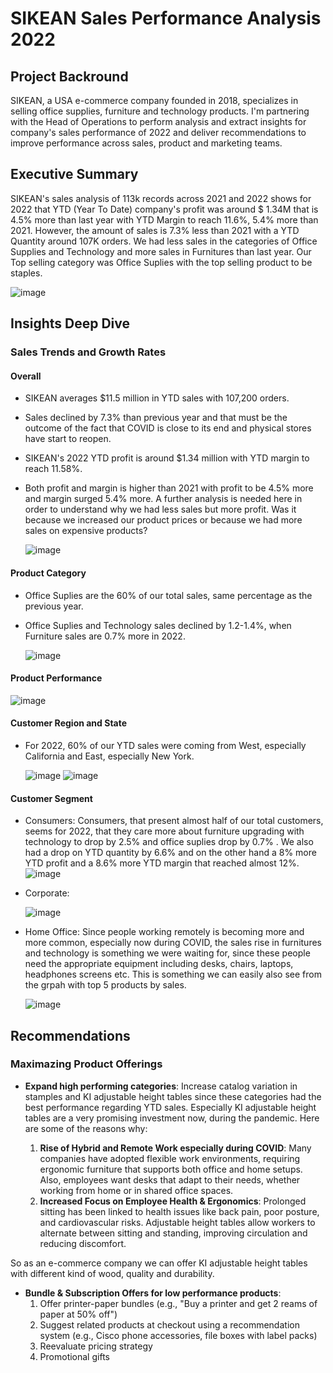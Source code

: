 # **SIKEAN Sales Performance Analysis 2022**

## **Project Backround**

SIKEAN, a USA e-commerce company founded in 2018, specializes in selling  office supplies, furniture and technology products. I'm partnering with the Head of Operations to perform analysis and extract insights for company's sales performance of 2022 and deliver recommendations to improve performance across sales, product and marketing teams.

## **Executive Summary**

SIKEAN's sales analysis of 113k records across 2021 and 2022 shows for 2022 that YTD (Year To Date) company's profit was around $ 1.34M that is 4.5% more than last year with YTD Margin to reach 11.6%, 5.4% more than 2021. However, the amount of sales is 7.3% less than 2021 with a YTD Quantity around 107K orders. We had less sales in the categories of Office Supplies and Technology and more sales in Furnitures than last year. Our Top selling category was Office Suplies with the top selling product to be staples.

 ![image](https://github.com/user-attachments/assets/9cf3122e-d588-421d-a845-c9198c6d9bd8)


## **Insights Deep Dive**

### **Sales Trends and Growth Rates**

#### Overall

- SIKEAN averages $11.5 million in YTD sales with 107,200 orders.

- Sales declined by 7.3% than previous year and that must be the outcome of the fact that COVID is close to its end and physical stores have start to reopen.

- SIKEAN's 2022 YTD profit is around $1.34 million with YTD margin to reach 11.58%.

- Both profit and margin is higher than 2021 with profit to be 4.5% more and margin surged 5.4% more. A further analysis is needed here in order to understand why we had less sales but more profit. Was it because we increased our product prices or because we had more sales on expensive products?

  ![image](https://github.com/user-attachments/assets/f81d00a9-6a1f-459b-8288-da9b42b3487d)

#### Product Category

- Office Suplies are the 60% of our total sales, same percentage as the previous year.

- Office Suplies and Technology sales declined by 1.2-1.4%, when Furniture sales are 0.7% more in 2022.

  ![image](https://github.com/user-attachments/assets/835e59af-6b42-475f-b945-6c00e3e94efa)

#### Product Performance

  ![image](https://github.com/user-attachments/assets/613c5267-6bfe-4403-89df-b9675be9c8dc)

#### Customer Region and State

- For 2022, 60% of our YTD sales were coming from West, especially California and East, especially New York.

  ![image](https://github.com/user-attachments/assets/bdbd7a4c-ca9d-4b77-a921-77a105d2a161)
  ![image](https://github.com/user-attachments/assets/db00f42a-5dbf-4f07-9b02-7209e38d46c1)

#### Customer Segment

- Consumers: Consumers, that present almost half of our total customers, seems for 2022, that they care more about furniture upgrading with technology to drop by 2.5% and office suplies drop by 0.7% . We also had a drop on YTD quantity by 6.6% and on the other hand a 8% more YTD profit and a 8.6% more YTD margin that reached almost 12%.
  ![image](https://github.com/user-attachments/assets/9b23667f-b7f4-439f-b6c1-e5aa9535db9a)

- Corporate:

  ![image](https://github.com/user-attachments/assets/afdc4868-27b7-49bf-80c7-300f5adfb979)

- Home Office: Since people working remotely is becoming more and more common, especially now during COVID, the sales rise in furnitures and technology is something we were waiting for, since these people need the appropriate equipment including desks, chairs, laptops, headphones screens etc. This is something we can easily also see from the grpah with top 5 products by sales. 

  ![image](https://github.com/user-attachments/assets/32bd24c5-abc3-47dc-82a7-32915212b7a9)



## **Recommendations**

### **Maximazing Product Offerings**

- **Expand high performing categories**: Increase catalog variation in stamples and KI adjustable height tables since these categories had the best performance regarding YTD sales. Especially KI adjustable height tables are a very promising investment now, during the pandemic.
Here are some of the reasons why:

  1. **Rise of Hybrid and Remote Work especially during COVID**: Many companies have adopted flexible work environments, requiring ergonomic furniture that supports both office and home setups. Also, employees want desks that adapt to their needs, whether working from home or in shared office spaces.
  2. **Increased Focus on Employee Health & Ergonomics**: Prolonged sitting has been linked to health issues like back pain, poor posture, and cardiovascular risks.
Adjustable height tables allow workers to alternate between sitting and standing, improving circulation and reducing discomfort.

So as an e-commerce company we can offer KI adjustable height tables with different kind of wood, quality and durability.

- **Bundle & Subscription Offers for low performance products**:
  1. Offer printer-paper bundles (e.g., "Buy a printer and get 2 reams of paper at 50% off")
  2. Suggest related products at checkout using a recommendation system (e.g., Cisco phone accessories, file boxes with label packs)
  3. Reevaluate pricing strategy
  4. Promotional gifts
   
